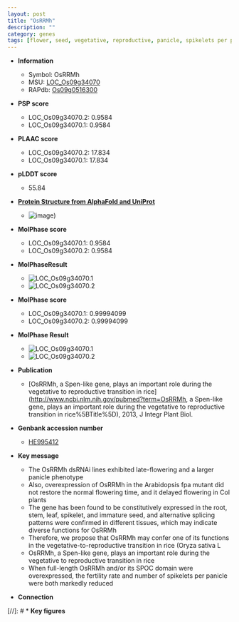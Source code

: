```yaml
---
layout: post
title: "OsRRMh"
description: ""
category: genes
tags: [flower, seed, vegetative, reproductive, panicle, spikelets per panicle, root, stem, leaf, flowering time, fertility, spikelet]
---
```


* **Information**  
    + Symbol: OsRRMh  
    + MSU: [LOC_Os09g34070](http://rice.plantbiology.msu.edu/cgi-bin/ORF_infopage.cgi?orf=LOC_Os09g34070)  
    + RAPdb: [Os09g0516300](http://rapdb.dna.affrc.go.jp/viewer/gbrowse_details/irgsp1?name=Os09g0516300)  

* **PSP score**  
    + LOC_Os09g34070.2: 0.9584 
    + LOC_Os09g34070.1: 0.9584 

* **PLAAC score**  
    + LOC_Os09g34070.2: 17.834 
    + LOC_Os09g34070.1: 17.834 

* **pLDDT score**
    + 55.84

* **[Protein Structure from AlphaFold and UniProt](https://www.uniprot.org/uniprotkb/Q69IL3/entry#structure)**
    + ![image](https://ricepsp.github.io/images/Q6/AF-Q69IL3-F1.png))

* **MolPhase score**
    + LOC_Os09g34070.1: 0.9584
    + LOC_Os09g34070.2: 0.9584

* **MolPhaseResult**
    + ![LOC_Os09g34070.1](https://ricepsp.github.io/pictures/LOC_Os09g/LOC_Os09g34070.1.png)
    + ![LOC_Os09g34070.2](https://ricepsp.github.io/pictures/LOC_Os09g/LOC_Os09g34070.2.png)

* **MolPhase score**
    + LOC_Os09g34070.1: 0.99994099
    + LOC_Os09g34070.2: 0.99994099

* **MolPhase Result**
    + ![LOC_Os09g34070.1](https://304243504.github.io/Pictures/LOC_Os09g/LOC_Os09g34070.1.png)
    + ![LOC_Os09g34070.2](https://304243504.github.io/Pictures/LOC_Os09g/LOC_Os09g34070.2.png)

* **Publication**  
    + [OsRRMh, a Spen-like gene, plays an important role during the vegetative to reproductive transition in rice](http://www.ncbi.nlm.nih.gov/pubmed?term=OsRRMh, a Spen-like gene, plays an important role during the vegetative to reproductive transition in rice%5BTitle%5D), 2013, J Integr Plant Biol.

* **Genbank accession number**  
    + [HE995412](http://www.ncbi.nlm.nih.gov/nuccore/HE995412)

* **Key message**  
    + The OsRRMh dsRNAi lines exhibited late-flowering and a larger panicle phenotype
    + Also, overexpression of OsRRMh in the Arabidopsis fpa mutant did not restore the normal flowering time, and it delayed flowering in Col plants
    + The gene has been found to be constitutively expressed in the root, stem, leaf, spikelet, and immature seed, and alternative splicing patterns were confirmed in different tissues, which may indicate diverse functions for OsRRMh
    + Therefore, we propose that OsRRMh may confer one of its functions in the vegetative-to-reproductive transition in rice (Oryza sativa L
    + OsRRMh, a Spen-like gene, plays an important role during the vegetative to reproductive transition in rice
    + When full-length OsRRMh and/or its SPOC domain were overexpressed, the fertility rate and number of spikelets per panicle were both markedly reduced

* **Connection**  

[//]: # * **Key figures**  


